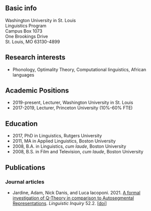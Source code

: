 ## Basic info

Washington University in St. Louis
<br>Linguistics Program
<br>Campus Box 1073
<br>One Brookings Drive
<br>St. Louis, MO 63130-4899

## Research interests

- Phonology, Optimality Theory, Computational linguistics, African languages

## Academic Positions

- 2019-present, Lecturer, Washington University in St. Louis
- 2017-2019, Lecturer, Princeton University (10%-60% FTE)

## Education

- 2017, PhD in Linguistics, Rutgers University
- 2011, MA in Applied Linguistics, Boston University
- 2008, B.A. in Linguistics, *cum laude*, Boston University
- 2008, B.S. in Film and Television, *cum laude*, Boston University

## Publications

### Journal articles

- Jardine, Adam, Nick Danis, and Luca Iacoponi. 2021. [A formal investigation of Q-Theory in comparison to Autosegmental Representations](https://www.mitpressjournals.org/doi/abs/10.1162/ling_a_00376). *Linguistic Inquiry* 52.2. [[doi](https://doi.org/10.1162/ling_a_00376)]